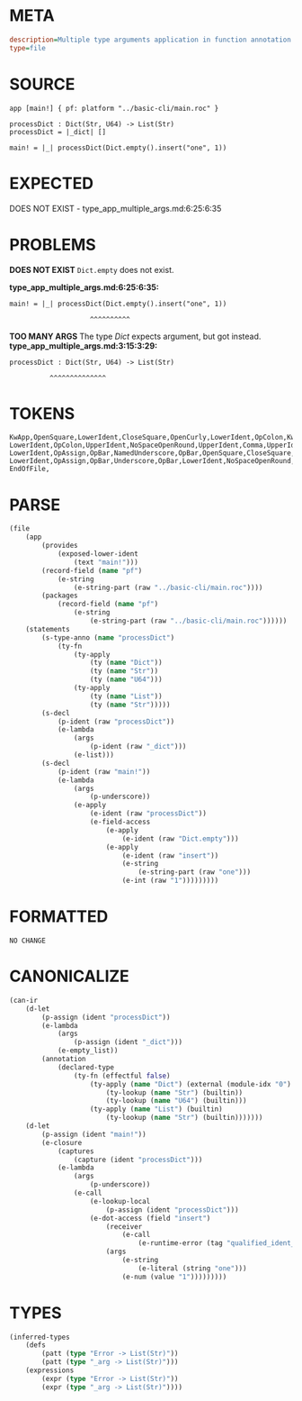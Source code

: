 # META
~~~ini
description=Multiple type arguments application in function annotation
type=file
~~~
# SOURCE
~~~roc
app [main!] { pf: platform "../basic-cli/main.roc" }

processDict : Dict(Str, U64) -> List(Str)
processDict = |_dict| []

main! = |_| processDict(Dict.empty().insert("one", 1))
~~~
# EXPECTED
DOES NOT EXIST - type_app_multiple_args.md:6:25:6:35
# PROBLEMS
**DOES NOT EXIST**
`Dict.empty` does not exist.

**type_app_multiple_args.md:6:25:6:35:**
```roc
main! = |_| processDict(Dict.empty().insert("one", 1))
```
                        ^^^^^^^^^^


**TOO MANY ARGS**
The type _Dict_ expects  argument, but got  instead.
**type_app_multiple_args.md:3:15:3:29:**
```roc
processDict : Dict(Str, U64) -> List(Str)
```
              ^^^^^^^^^^^^^^



# TOKENS
~~~zig
KwApp,OpenSquare,LowerIdent,CloseSquare,OpenCurly,LowerIdent,OpColon,KwPlatform,StringStart,StringPart,StringEnd,CloseCurly,
LowerIdent,OpColon,UpperIdent,NoSpaceOpenRound,UpperIdent,Comma,UpperIdent,CloseRound,OpArrow,UpperIdent,NoSpaceOpenRound,UpperIdent,CloseRound,
LowerIdent,OpAssign,OpBar,NamedUnderscore,OpBar,OpenSquare,CloseSquare,
LowerIdent,OpAssign,OpBar,Underscore,OpBar,LowerIdent,NoSpaceOpenRound,UpperIdent,NoSpaceDotLowerIdent,NoSpaceOpenRound,CloseRound,NoSpaceDotLowerIdent,NoSpaceOpenRound,StringStart,StringPart,StringEnd,Comma,Int,CloseRound,CloseRound,
EndOfFile,
~~~
# PARSE
~~~clojure
(file
	(app
		(provides
			(exposed-lower-ident
				(text "main!")))
		(record-field (name "pf")
			(e-string
				(e-string-part (raw "../basic-cli/main.roc"))))
		(packages
			(record-field (name "pf")
				(e-string
					(e-string-part (raw "../basic-cli/main.roc"))))))
	(statements
		(s-type-anno (name "processDict")
			(ty-fn
				(ty-apply
					(ty (name "Dict"))
					(ty (name "Str"))
					(ty (name "U64")))
				(ty-apply
					(ty (name "List"))
					(ty (name "Str")))))
		(s-decl
			(p-ident (raw "processDict"))
			(e-lambda
				(args
					(p-ident (raw "_dict")))
				(e-list)))
		(s-decl
			(p-ident (raw "main!"))
			(e-lambda
				(args
					(p-underscore))
				(e-apply
					(e-ident (raw "processDict"))
					(e-field-access
						(e-apply
							(e-ident (raw "Dict.empty")))
						(e-apply
							(e-ident (raw "insert"))
							(e-string
								(e-string-part (raw "one")))
							(e-int (raw "1")))))))))
~~~
# FORMATTED
~~~roc
NO CHANGE
~~~
# CANONICALIZE
~~~clojure
(can-ir
	(d-let
		(p-assign (ident "processDict"))
		(e-lambda
			(args
				(p-assign (ident "_dict")))
			(e-empty_list))
		(annotation
			(declared-type
				(ty-fn (effectful false)
					(ty-apply (name "Dict") (external (module-idx "0") (target-node-idx "1"))
						(ty-lookup (name "Str") (builtin))
						(ty-lookup (name "U64") (builtin)))
					(ty-apply (name "List") (builtin)
						(ty-lookup (name "Str") (builtin)))))))
	(d-let
		(p-assign (ident "main!"))
		(e-closure
			(captures
				(capture (ident "processDict")))
			(e-lambda
				(args
					(p-underscore))
				(e-call
					(e-lookup-local
						(p-assign (ident "processDict")))
					(e-dot-access (field "insert")
						(receiver
							(e-call
								(e-runtime-error (tag "qualified_ident_does_not_exist"))))
						(args
							(e-string
								(e-literal (string "one")))
							(e-num (value "1")))))))))
~~~
# TYPES
~~~clojure
(inferred-types
	(defs
		(patt (type "Error -> List(Str)"))
		(patt (type "_arg -> List(Str)")))
	(expressions
		(expr (type "Error -> List(Str)"))
		(expr (type "_arg -> List(Str)"))))
~~~
